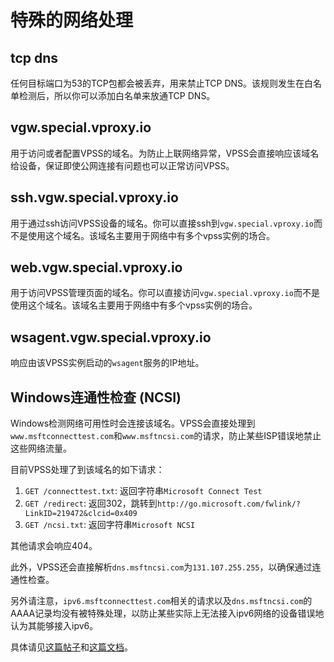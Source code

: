 # 特殊的网络处理

## tcp dns

任何目标端口为53的TCP包都会被丢弃，用来禁止TCP DNS。该规则发生在白名单检测后，所以你可以添加白名单来放通TCP DNS。

## vgw.special.vproxy.io

用于访问或者配置VPSS的域名。为防止上联网络异常，VPSS会直接响应该域名给设备，保证即使公网连接有问题也可以正常访问VPSS。

## ssh.vgw.special.vproxy.io

用于通过ssh访问VPSS设备的域名。你可以直接ssh到`vgw.special.vproxy.io`而不是使用这个域名。该域名主要用于网络中有多个vpss实例的场合。

## web.vgw.special.vproxy.io

用于访问VPSS管理页面的域名。你可以直接访问`vgw.special.vproxy.io`而不是使用这个域名。该域名主要用于网络中有多个vpss实例的场合。

## wsagent.vgw.special.vproxy.io

响应由该VPSS实例启动的`wsagent`服务的IP地址。

## Windows连通性检查 (NCSI)

Windows检测网络可用性时会连接该域名。VPSS会直接处理到`www.msftconnecttest.com`和`www.msftncsi.com`的请求，防止某些ISP错误地禁止这些网络流量。

目前VPSS处理了到该域名的如下请求：

1. `GET /connecttest.txt`: 返回字符串`Microsoft Connect Test`
2. `GET /redirect`: 返回302，跳转到`http://go.microsoft.com/fwlink/?LinkID=219472&clcid=0x409`
3. `GET /ncsi.txt`: 返回字符串`Microsoft NCSI`

其他请求会响应404。

此外，VPSS还会直接解析`dns.msftncsi.com`为`131.107.255.255`，以确保通过连通性检查。

另外请注意，`ipv6.msftconnecttest.com`相关的请求以及`dns.msftncsi.com`的AAAA记录均没有被特殊处理，以防止某些实际上无法接入ipv6网络的设备错误地认为其能够接入ipv6。

具体请见[这篇帖子](https://docs.microsoft.com/en-us/answers/questions/348910/good-idea-add-wwwmsftconnecttestcom-dns-zone-on-in.html)和<a href="https://docs.microsoft.com/en-us/previous-versions/windows/it-pro/windows-vista/cc766017(v=ws.10)">这篇文档</a>。
